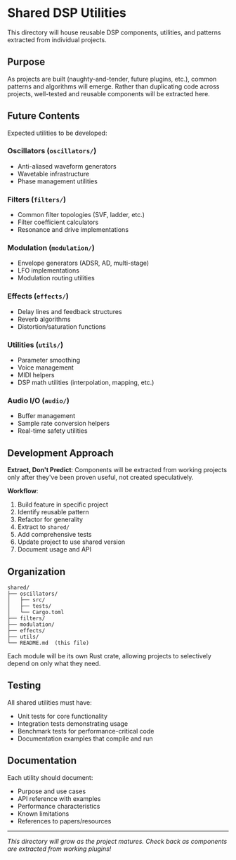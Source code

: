# Shared DSP Utilities

This directory will house reusable DSP components, utilities, and patterns extracted from individual projects.

## Purpose

As projects are built (naughty-and-tender, future plugins, etc.), common patterns and algorithms will emerge. Rather than duplicating code across projects, well-tested and reusable components will be extracted here.

## Future Contents

Expected utilities to be developed:

### Oscillators (`oscillators/`)
- Anti-aliased waveform generators
- Wavetable infrastructure
- Phase management utilities

### Filters (`filters/`)
- Common filter topologies (SVF, ladder, etc.)
- Filter coefficient calculators
- Resonance and drive implementations

### Modulation (`modulation/`)
- Envelope generators (ADSR, AD, multi-stage)
- LFO implementations
- Modulation routing utilities

### Effects (`effects/`)
- Delay lines and feedback structures
- Reverb algorithms
- Distortion/saturation functions

### Utilities (`utils/`)
- Parameter smoothing
- Voice management
- MIDI helpers
- DSP math utilities (interpolation, mapping, etc.)

### Audio I/O (`audio/`)
- Buffer management
- Sample rate conversion helpers
- Real-time safety utilities

## Development Approach

**Extract, Don't Predict**: Components will be extracted from working projects only after they've been proven useful, not created speculatively.

**Workflow**:
1. Build feature in specific project
2. Identify reusable pattern
3. Refactor for generality
4. Extract to `shared/`
5. Add comprehensive tests
6. Update project to use shared version
7. Document usage and API

## Organization

```
shared/
├── oscillators/
│   ├── src/
│   ├── tests/
│   └── Cargo.toml
├── filters/
├── modulation/
├── effects/
├── utils/
└── README.md  (this file)
```

Each module will be its own Rust crate, allowing projects to selectively depend on only what they need.

## Testing

All shared utilities must have:
- Unit tests for core functionality
- Integration tests demonstrating usage
- Benchmark tests for performance-critical code
- Documentation examples that compile and run

## Documentation

Each utility should document:
- Purpose and use cases
- API reference with examples
- Performance characteristics
- Known limitations
- References to papers/resources

---

*This directory will grow as the project matures. Check back as components are extracted from working plugins!*
